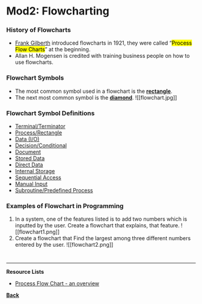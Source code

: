 # Mod2: Flowcharting
### History of Flowcharts
- [Frank Gilberth](https://www.sciencedirect.com/topics/engineering/process-flow-chart#:~:text=The%20flow%20process%20chart%20was,industrial%20engineering%20curricula%20(Wikipedia).) introduced flowcharts in 1921, they were called “<mark class="hltr-blue">Process Flow Charts</mark>” at the beginning.
- Allan H. Mogensen is credited with training business people on how to use flowcharts.
### Flowchart Symbols
- The most common symbol used in a flowchart is the **[rectangle](FlowchartRectangle.md)**.
- The next most common symbol is the **[diamond](FlowchartDiamond.md)**.
![[flowchart.jpg]]
### Flowchart Symbol Definitions
- [Terminal/Terminator](FlowchartTerminal.md)
- [Process/Rectangle](FlowchartRectangle)
- [Data (I/O)](FlowchartData.md)
- [Decision/Conditional](FlowchartDiamond)
- [Document](FlowchartDocument.md)
- [Stored Data](FlowchartStoredData.md)
- [Direct Data](FlowchartDirectData.md)
- [Internal Storage](FlowchartInternalStore.md)
- [Sequential Access](FlowchartSequential.md)
- [Manual Input](FlowchartManual.md)
- [Subroutine/Predefined Process](FlowchartSubroutineProcess.md)

### Examples of Flowchart in Programming
1. In a system, one of the features listed is to add two numbers which is inputted by the user. Create a flowchart that explains, that feature.
	![[flowchart1.png]]
2. Create a flowchart that Find the largest among three different numbers entered by the user.
	![[flowchart2.png]]

# 
---
**Resource Lists**
- [Process Flow Chart - an overview](https://www.sciencedirect.com/topics/engineering/process-flow-chart#:~:text=The%20flow%20process%20chart%20was,industrial%20engineering%20curricula%20(Wikipedia).)

**[Back](COMPROG11LEC)**